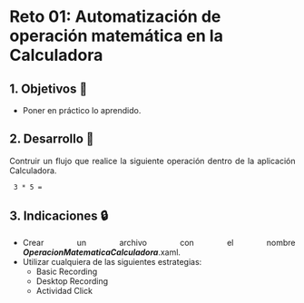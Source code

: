 # Reto 01: Automatización de operación matemática en la Calculadora

<div style="text-align: justify;">

## 1. Objetivos :dart:

- Poner en práctico lo aprendido.

## 2. Desarrollo :hammer:

Contruir un flujo que realice la siguiente operación dentro de la aplicación Calculadora.

     3 * 5 =

## 3. Indicaciones :lock:

- Crear un archivo con el nombre ***OperacionMatematicaCalculadora***.xaml.
- Utilizar cualquiera de las siguientes estrategias:
    - Basic Recording
    - Desktop Recording
    - Actividad Click

</div>